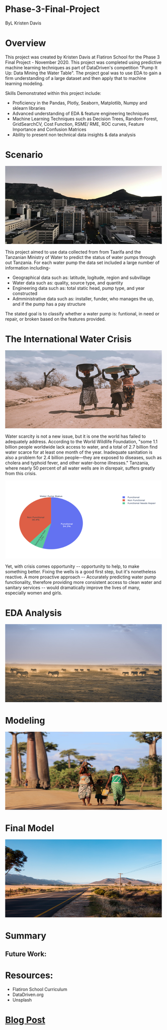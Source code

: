 # Phase-3-Final-Project  
ByL Kristen Davis 

# Overview 
This project was created by Kristen Davis at Flatiron School for the Phase 3 Final Project - November 2020. This project was completed using predictive machine learning techniques as part of DataDriven's competition "Pump It Up: Data Mining the Water Table". The project goal was to use EDA to gain a firm understanding of a large dataset and then apply that to machine learning modeling.

  Skills Demonstrated within this project include: 
  * Proficiency in the Pandas, Plotly, Seaborn, Matplotlib, Numpy and sklearn libraries 
  * Advanced understanding of EDA & feature engineering techniques 
  * Machine Learning Techniques such as Decision Trees, Random Forest, GridSearchCV, Cost Function, RSME/ RME,  ROC curves, Feature Importance and Confusion      Matrices
  * Ability to present non technical data insights & data analysis 

# Scenario  
<p align="center">
  <img width="600" height="250" src="/Photos/photo2.jpeg">
</p>
 
 [](/Photos/photo2.jpeg)  

This project aimed to use data collected from from Taarifa and the Tanzanian Ministry of Water to predict the status of water pumps through out Tanzania. For each water pump the data set included a large number of information including- 

* Geographical data such as: latitude, logitude, region and subvillage 
* Water data such as: quality, source type, and quantity 
* Engineering data such as: total static head, pump type, and year constructed 
* Admministrative data such as: installer, funder, who manages the up, and if the pump has a pay structure 

The stated goal is to classify whether a water pump is: funtional, in need or repair, or broken based on the features provided. 

# The International Water Crisis  
<p align="center">
  <img width="600" height="250" src="/Photos/image1.jpeg">
</p>
 
 [](/Photos/image1.jpeg)  

Water scarcity is not a new issue, but it is one the world has failed to adequately address. According to the World Wildlife Foundation, "some 1.1 billion people worldwide lack access to water, and a total of 2.7 billion find water scarce for at least one month of the year. Inadequate sanitation is also a problem for 2.4 billion people—they are exposed to diseases, such as cholera and typhoid fever, and other water-borne illnesses." Tanzania, where nearly 50 percent of all water wells are in disrepair, suffers greatly from this crisis.   

<p align="center">
  <img width="600" height="250" src="/Photos/Screen%20Shot%202020-11-12%20at%206.27.46%20PM.png">
</p>
 
 [](/Photos/Screen%20Shot%202020-11-12%20at%206.27.46%20PM.png)

Yet, with crisis comes opportunity -- opportunity to help, to make something better. Fixing the wells is a good first step, but it's nonetheless reactive. A more proactive approach --  Accurately predicting water pump functionality, therefore providing more consistent access to clean water and sanitary services -- would dramatically improve the lives of many, especially women and girls.

# EDA Analysis  
<p align="center">
  <img width="600" height="250" src="/Photos/photo5.jpeg">
</p>
 
 [](/Photos/photo5.jpeg)  

# Modeling  
<p align="center">
  <img width="600" height="250" src="/Photos/photo4.jpeg">
</p>
 
 [](/Photos/photo4.jpeg)  

# Final Model 
<p align="center">
  <img width="600" height="250" src="/Photos/photo3.jpeg">
</p>
 
 [](/Photos/photo3.jpeg)  

# Summary  

## Future Work:  
    

# Resources: 
* Flatiron School Curriculum 
* DataDriven.org 
* Unsplash 

# [Blog Post](https://medium.com/@kristendavis27/graphing-feature-importance-with-scatter-polar-plots-72e9d0cb1d9c)

